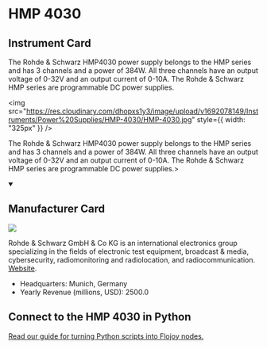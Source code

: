 
# HMP 4030

## Instrument Card

<div className="flex">

<div>

The Rohde & Schwarz HMP4030 power supply belongs to the HMP series and has 3 channels and a power of 384W. All three channels have an output voltage of 0-32V and an output current of 0-10A. The Rohde & Schwarz HMP series are programmable DC power supplies.

</div>

<img src="https://res.cloudinary.com/dhopxs1y3/image/upload/v1692078149/Instruments/Power%20Supplies/HMP-4030/HMP-4030.jpg" style={{ width: "325px" }} />

</div>

The Rohde & Schwarz HMP4030 power supply belongs to the HMP series and has 3 channels and a power of 384W. All three channels have an output voltage of 0-32V and an output current of 0-10A. The Rohde & Schwarz HMP series are programmable DC power supplies.>

<details open>
<summary><h2>Manufacturer Card</h2></summary>

<img src="https://res.cloudinary.com/dhopxs1y3/image/upload/v1691786524/Instruments/Vendor%20Logos/Rohde_Schwarz.jpg.png" />

Rohde & Schwarz GmbH & Co KG is an international electronics group specializing in the fields of electronic test equipment, broadcast & media, cybersecurity, radiomonitoring and radiolocation, and radiocommunication. <a href="https://www.rohde-schwarz.com/ca/home_48230.html">Website</a>.

<ul>
  <li>Headquarters: Munich, Germany</li>
  <li>Yearly Revenue (millions, USD): 2500.0</li>
</ul>
</details>

## Connect to the HMP 4030 in Python

[Read our guide for turning Python scripts into Flojoy nodes.](https://docs.flojoy.ai/custom-nodes/creating-custom-node/)



